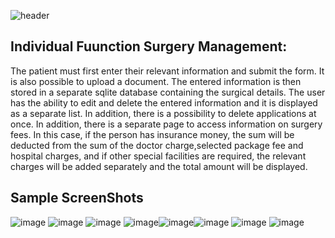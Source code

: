 ![header](https://capsule-render.vercel.app/api?type=wave&color=gradient&height=280&section=header&text=Android%20Hospital%20%20App&fontSize=40&render&animation=fadeIn&fontAlignY=35)

## Individual Fuunction Surgery Management:

The patient must first enter their relevant information and submit the form. It is also possible to upload a document.  The entered information is then stored in a separate sqlite database containing the surgical details.  The user has the ability to edit and delete the entered information and it is displayed as a separate list.  In addition, there is a possibility to delete applications at once.  In addition, there is a separate page to access information on surgery fees.  In this case, if the person has insurance money, the sum will be deducted from the sum of the doctor charge,selected package fee and hospital charges, and if other special facilities are required, the relevant charges will be added separately and the total amount will be displayed.

## Sample ScreenShots

![image](https://user-images.githubusercontent.com/83303587/175276379-eaeb5fbc-dfa9-472e-814e-ee1dccb8cb02.png) ![image](https://user-images.githubusercontent.com/83303587/175276860-ca8d01b4-6f94-435e-97e4-19fce865c9e4.png) ![image](https://user-images.githubusercontent.com/83303587/175277032-c3ef57f9-c513-40bf-93a7-b6b4f9f80fd9.png) ![image](https://user-images.githubusercontent.com/83303587/175277242-285f3d09-b121-4f51-9eea-84c4e2f39727.png)![image](https://user-images.githubusercontent.com/83303587/175277458-3af1fa84-aaec-49c0-a6fa-058c652b9e02.png)![image](https://user-images.githubusercontent.com/83303587/175277736-95783cb1-14e9-4245-9fb7-e1c62984c9a2.png) ![image](https://user-images.githubusercontent.com/83303587/175277884-38ec07f1-feda-473a-b70f-b5c1143ca276.png) ![image](https://user-images.githubusercontent.com/83303587/175278042-f1a3039b-57a0-4e47-9d42-e82154bfad6a.png)
